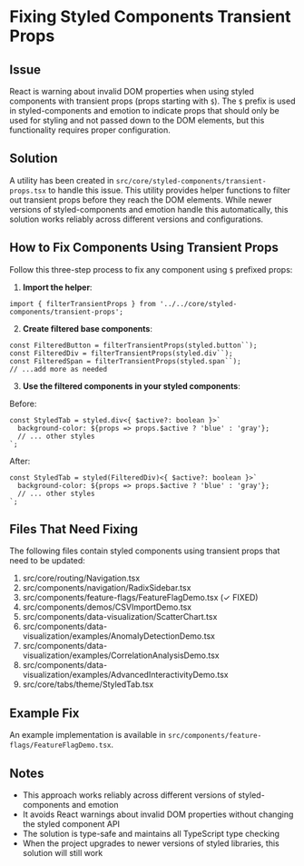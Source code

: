 # Fixing Styled Components Transient Props

## Issue

React is warning about invalid DOM properties when using styled components with transient props (props starting with `$`).
The `$` prefix is used in styled-components and emotion to indicate props that should only be used for styling and not
passed down to the DOM elements, but this functionality requires proper configuration.

## Solution

A utility has been created in `src/core/styled-components/transient-props.tsx` to handle this issue.
This utility provides helper functions to filter out transient props before they reach the DOM elements.
While newer versions of styled-components and emotion handle this automatically, this solution works
reliably across different versions and configurations.

## How to Fix Components Using Transient Props

Follow this three-step process to fix any component using `$` prefixed props:

1. **Import the helper**:

```tsx
import { filterTransientProps } from '../../core/styled-components/transient-props';
```

2. **Create filtered base components**:

```tsx
const FilteredButton = filterTransientProps(styled.button``);
const FilteredDiv = filterTransientProps(styled.div``);
const FilteredSpan = filterTransientProps(styled.span``);
// ...add more as needed
```

3. **Use the filtered components in your styled components**:

Before:
```tsx
const StyledTab = styled.div<{ $active?: boolean }>`
  background-color: ${props => props.$active ? 'blue' : 'gray'};
  // ... other styles
`;
```

After:
```tsx
const StyledTab = styled(FilteredDiv)<{ $active?: boolean }>`
  background-color: ${props => props.$active ? 'blue' : 'gray'};
  // ... other styles
`;
```

## Files That Need Fixing

The following files contain styled components using transient props that need to be updated:

1. src/core/routing/Navigation.tsx
2. src/components/navigation/RadixSidebar.tsx
3. src/components/feature-flags/FeatureFlagDemo.tsx (✓ FIXED)
4. src/components/demos/CSVImportDemo.tsx
5. src/components/data-visualization/ScatterChart.tsx
6. src/components/data-visualization/examples/AnomalyDetectionDemo.tsx
7. src/components/data-visualization/examples/CorrelationAnalysisDemo.tsx
8. src/components/data-visualization/examples/AdvancedInteractivityDemo.tsx
9. src/core/tabs/theme/StyledTab.tsx

## Example Fix

An example implementation is available in `src/components/feature-flags/FeatureFlagDemo.tsx`.

## Notes

- This approach works reliably across different versions of styled-components and emotion
- It avoids React warnings about invalid DOM properties without changing the styled component API
- The solution is type-safe and maintains all TypeScript type checking
- When the project upgrades to newer versions of styled libraries, this solution will still work 